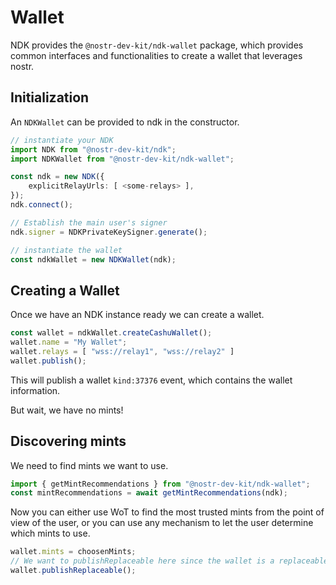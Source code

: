 # Wallet

NDK provides the `@nostr-dev-kit/ndk-wallet` package, which provides common interfaces and functionalities to create a wallet that leverages nostr.

## Initialization

An `NDKWallet` can be provided to ndk in the constructor.

```ts
// instantiate your NDK
import NDK from "@nostr-dev-kit/ndk";
import NDKWallet from "@nostr-dev-kit/ndk-wallet";

const ndk = new NDK({
    explicitRelayUrls: [ <some-relays> ],
});
ndk.connect();

// Establish the main user's signer
ndk.signer = NDKPrivateKeySigner.generate();

// instantiate the wallet
const ndkWallet = new NDKWallet(ndk);
```

## Creating a Wallet
Once we have an NDK instance ready we can create a wallet.

```ts
const wallet = ndkWallet.createCashuWallet();
wallet.name = "My Wallet";
wallet.relays = [ "wss://relay1", "wss://relay2" ]
wallet.publish();
```

This will publish a wallet `kind:37376` event, which contains the wallet information.

But wait, we have no mints!

## Discovering mints
We need to find mints we want to use.

```ts
import { getMintRecommendations } from "@nostr-dev-kit/ndk-wallet";
const mintRecommendations = await getMintRecommendations(ndk);
```

Now you can either use WoT to find the most trusted mints from the point of view of the user, or you can use any mechanism to let the user determine which mints to use.

```ts
wallet.mints = choosenMints;
// We want to publishReplaceable here since the wallet is a replaceable event
wallet.publishReplaceable();
```

## 